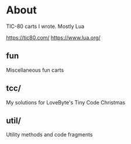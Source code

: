 # About

TIC-80 carts I wrote. Mostly Lua

https://tic80.com/
https://www.lua.org/

## fun

Miscellaneous fun carts

## tcc/

My solutions for LoveByte's Tiny Code Christmas

## util/

Utility methods and code fragments

